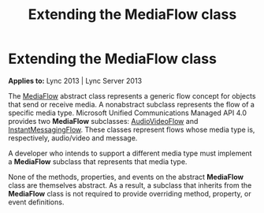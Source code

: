 ﻿---
title: Extending the MediaFlow class
TOCTitle: Extending the MediaFlow class
ms:assetid: e6f88071-233c-43b2-b718-59a323bd039c
ms:mtpsurl: https://msdn.microsoft.com/en-us/library/Dn466106(v=office.15)
ms:contentKeyID: 57103353
ms.date: 07/25/2014
mtps_version: v=office.15
---

# Extending the MediaFlow class


**Applies to:** Lync 2013 | Lync Server 2013

The [MediaFlow](https://msdn.microsoft.com/en-us/library/hh366262\(v=office.15\)) abstract class represents a generic flow concept for objects that send or receive media. A nonabstract subclass represents the flow of a specific media type. Microsoft Unified Communications Managed API 4.0 provides two **MediaFlow** subclasses: [AudioVideoFlow](https://msdn.microsoft.com/en-us/library/hh383533\(v=office.15\)) and [InstantMessagingFlow](https://msdn.microsoft.com/en-us/library/hh383312\(v=office.15\)). These classes represent flows whose media type is, respectively, audio/video and message.

A developer who intends to support a different media type must implement a **MediaFlow** subclass that represents that media type.

None of the methods, properties, and events on the abstract **MediaFlow** class are themselves abstract. As a result, a subclass that inherits from the **MediaFlow** class is not required to provide overriding method, property, or event definitions.

